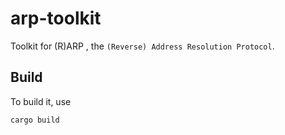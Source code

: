 # arp-toolkit

Toolkit for (R)ARP , the `(Reverse) Address Resolution Protocol`.

## Build
To build it, use
```
cargo build
```